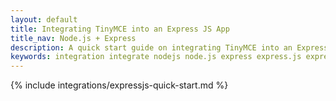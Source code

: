 ```yaml
---
layout: default
title: Integrating TinyMCE into an Express JS App
title_nav: Node.js + Express
description: A quick start guide on integrating TinyMCE into an Express JS Application
keywords: integration integrate nodejs node.js express express.js expressjs
---
```


{% include integrations/expressjs-quick-start.md %}
